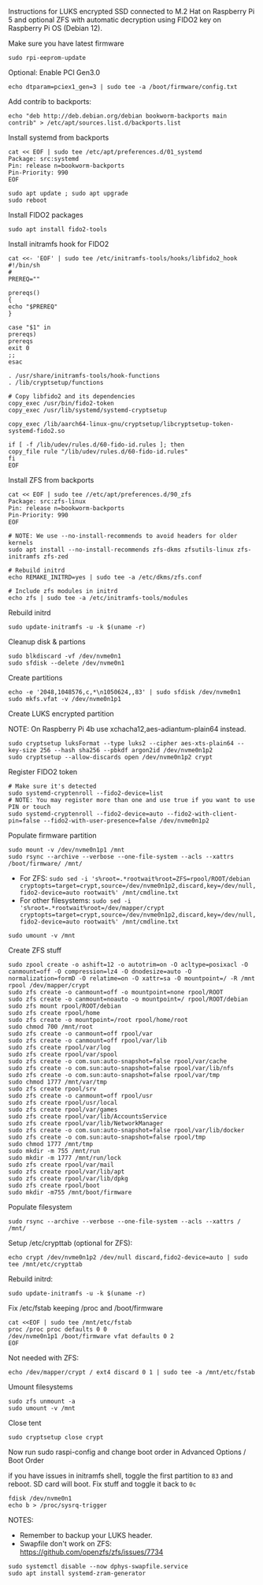 Instructions for LUKS encrypted SSD connected to M.2 Hat on Raspberry Pi 5 and optional ZFS with automatic decryption using FIDO2 key on Raspberry Pi OS (Debian 12).

Make sure you have latest firmware

`sudo rpi-eeprom-update`

Optional: Enable PCI Gen3.0

`echo dtparam=pciex1_gen=3 | sudo tee -a /boot/firmware/config.txt`

Add contrib to backports:

```
echo "deb http://deb.debian.org/debian bookworm-backports main contrib" > /etc/apt/sources.list.d/backports.list
```

Install systemd from backports

```
cat << EOF | sudo tee /etc/apt/preferences.d/01_systemd
Package: src:systemd
Pin: release n=bookworm-backports
Pin-Priority: 990
EOF

sudo apt update ; sudo apt upgrade
sudo reboot
```

Install FIDO2 packages

`sudo apt install fido2-tools`

Install initramfs hook for FIDO2

```
cat <<- 'EOF' | sudo tee /etc/initramfs-tools/hooks/libfido2_hook
#!/bin/sh
#
PREREQ=""

prereqs()
{
echo "$PREREQ"
}

case "$1" in
prereqs)
prereqs
exit 0
;;
esac

. /usr/share/initramfs-tools/hook-functions
. /lib/cryptsetup/functions

# Copy libfido2 and its dependencies
copy_exec /usr/bin/fido2-token
copy_exec /usr/lib/systemd/systemd-cryptsetup

copy_exec /lib/aarch64-linux-gnu/cryptsetup/libcryptsetup-token-systemd-fido2.so

if [ -f /lib/udev/rules.d/60-fido-id.rules ]; then
copy_file rule "/lib/udev/rules.d/60-fido-id.rules"
fi
EOF
```

Install ZFS from backports

```
cat << EOF | sudo tee //etc/apt/preferences.d/90_zfs
Package: src:zfs-linux
Pin: release n=bookworm-backports
Pin-Priority: 990
EOF

# NOTE: We use --no-install-recommends to avoid headers for older kernels
sudo apt install --no-install-recommends zfs-dkms zfsutils-linux zfs-initramfs zfs-zed

# Rebuild initrd
echo REMAKE_INITRD=yes | sudo tee -a /etc/dkms/zfs.conf

# Include zfs modules in initrd
echo zfs | sudo tee -a /etc/initramfs-tools/modules
```

Rebuild initrd

`sudo update-initramfs -u -k $(uname -r)`

Cleanup disk & partions

```
sudo blkdiscard -vf /dev/nvme0n1
sudo sfdisk --delete /dev/nvme0n1
```

Create partitions

```
echo -e '2048,1048576,c,*\n1050624,,83' | sudo sfdisk /dev/nvme0n1
sudo mkfs.vfat -v /dev/nvme0n1p1
```

Create LUKS encrypted partition

NOTE: On Raspberry Pi 4b use xchacha12,aes-adiantum-plain64 instead.

```
sudo cryptsetup luksFormat --type luks2 --cipher aes-xts-plain64 --key-size 256 --hash sha256 --pbkdf argon2id /dev/nvme0n1p2
sudo cryptsetup --allow-discards open /dev/nvme0n1p2 crypt
```

Register FIDO2 token

```
# Make sure it's detected
sudo systemd-cryptenroll --fido2-device=list
# NOTE: You may register more than one and use true if you want to use PIN or touch
sudo systemd-cryptenroll --fido2-device=auto --fido2-with-client-pin=false --fido2-with-user-presence=false /dev/nvme0n1p2
```

Populate firmware partition

```
sudo mount -v /dev/nvme0n1p1 /mnt
sudo rsync --archive --verbose --one-file-system --acls --xattrs /boot/firmware/ /mnt/
```

- For ZFS:
`sudo sed -i 's%root=.*rootwait%root=ZFS=rpool/ROOT/debian cryptopts=target=crypt,source=/dev/nvme0n1p2,discard,key=/dev/null,fido2-device=auto rootwait%' /mnt/cmdline.txt`
- For other filesystems:
`sudo sed -i 's%root=.*rootwait%root=/dev/mapper/crypt cryptopts=target=crypt,source=/dev/nvme0n1p2,discard,key=/dev/null,fido2-device=auto rootwait%' /mnt/cmdline.txt`

`sudo umount -v /mnt`

Create ZFS stuff

```
sudo zpool create -o ashift=12 -o autotrim=on -O acltype=posixacl -O canmount=off -O compression=lz4 -O dnodesize=auto -O normalization=formD -O relatime=on -O xattr=sa -O mountpoint=/ -R /mnt rpool /dev/mapper/crypt
sudo zfs create -o canmount=off -o mountpoint=none rpool/ROOT
sudo zfs create -o canmount=noauto -o mountpoint=/ rpool/ROOT/debian
sudo zfs mount rpool/ROOT/debian
sudo zfs create rpool/home
sudo zfs create -o mountpoint=/root rpool/home/root
sudo chmod 700 /mnt/root
sudo zfs create -o canmount=off rpool/var
sudo zfs create -o canmount=off rpool/var/lib
sudo zfs create rpool/var/log
sudo zfs create rpool/var/spool
sudo zfs create -o com.sun:auto-snapshot=false rpool/var/cache
sudo zfs create -o com.sun:auto-snapshot=false rpool/var/lib/nfs
sudo zfs create -o com.sun:auto-snapshot=false rpool/var/tmp
sudo chmod 1777 /mnt/var/tmp
sudo zfs create rpool/srv
sudo zfs create -o canmount=off rpool/usr
sudo zfs create rpool/usr/local
sudo zfs create rpool/var/games
sudo zfs create rpool/var/lib/AccountsService
sudo zfs create rpool/var/lib/NetworkManager
sudo zfs create -o com.sun:auto-snapshot=false rpool/var/lib/docker
sudo zfs create -o com.sun:auto-snapshot=false rpool/tmp
sudo chmod 1777 /mnt/tmp
sudo mkdir -m 755 /mnt/run
sudo mkdir -m 1777 /mnt/run/lock
sudo zfs create rpool/var/mail
sudo zfs create rpool/var/lib/apt
sudo zfs create rpool/var/lib/dpkg
sudo zfs create rpool/boot
sudo mkdir -m755 /mnt/boot/firmware
```

Populate filesystem

`sudo rsync --archive --verbose --one-file-system --acls --xattrs / /mnt/`

Setup /etc/crypttab (optional for ZFS):

`echo crypt /dev/nvme0n1p2 /dev/null discard,fido2-device=auto | sudo tee /mnt/etc/crypttab`

Rebuild initrd:

`sudo update-initramfs -u -k $(uname -r)`

Fix /etc/fstab keeping /proc and /boot/firmware

```
cat <<EOF | sudo tee /mnt/etc/fstab
proc /proc proc defaults 0 0
/dev/nvme0n1p1 /boot/firmware vfat defaults 0 2
EOF
```

Not needed with ZFS:

`echo /dev/mapper/crypt / ext4 discard 0 1 | sudo tee -a /mnt/etc/fstab`

Umount filesystems

```
sudo zfs unmount -a
sudo umount -v /mnt
```

Close tent

`sudo cryptsetup close crypt`

Now run sudo raspi-config and change boot order in Advanced Options / Boot Order

if you have issues in initramfs shell, toggle the first partition to `83`
and reboot. SD card will boot. Fix stuff and toggle it back to `0c`

```
fdisk /dev/nvme0n1
echo b > /proc/sysrq-trigger
```

NOTES:
- Remember to backup your LUKS header.
- Swapfile don't work on ZFS: https://github.com/openzfs/zfs/issues/7734

```
sudo systemctl disable --now dphys-swapfile.service
sudo apt install systemd-zram-generator
```
